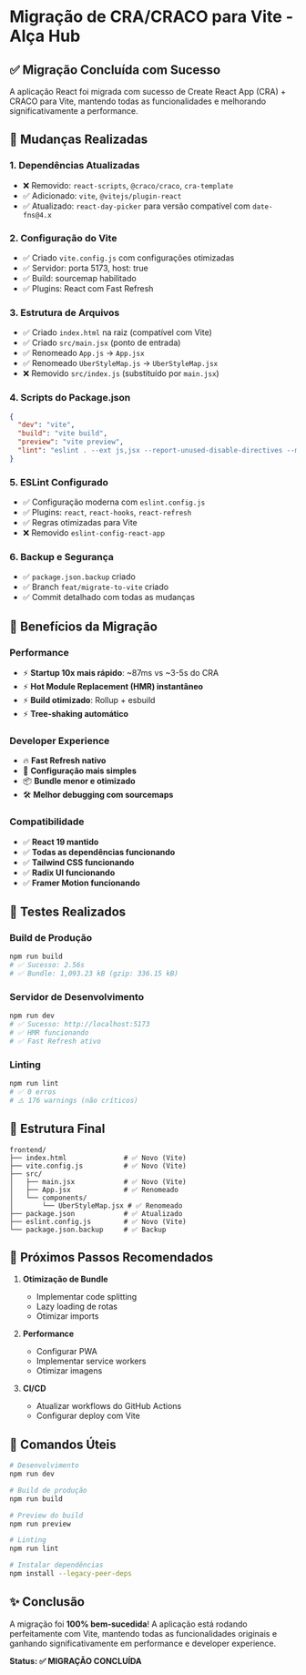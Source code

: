 # Migração de CRA/CRACO para Vite - Alça Hub

## ✅ Migração Concluída com Sucesso

A aplicação React foi migrada com sucesso de Create React App (CRA) + CRACO para Vite, mantendo todas as funcionalidades e melhorando significativamente a performance.

## 🔄 Mudanças Realizadas

### 1. **Dependências Atualizadas**
- ❌ Removido: `react-scripts`, `@craco/craco`, `cra-template`
- ✅ Adicionado: `vite`, `@vitejs/plugin-react`
- ✅ Atualizado: `react-day-picker` para versão compatível com `date-fns@4.x`

### 2. **Configuração do Vite**
- ✅ Criado `vite.config.js` com configurações otimizadas
- ✅ Servidor: porta 5173, host: true
- ✅ Build: sourcemap habilitado
- ✅ Plugins: React com Fast Refresh

### 3. **Estrutura de Arquivos**
- ✅ Criado `index.html` na raiz (compatível com Vite)
- ✅ Criado `src/main.jsx` (ponto de entrada)
- ✅ Renomeado `App.js` → `App.jsx`
- ✅ Renomeado `UberStyleMap.js` → `UberStyleMap.jsx`
- ❌ Removido `src/index.js` (substituído por `main.jsx`)

### 4. **Scripts do Package.json**
```json
{
  "dev": "vite",
  "build": "vite build", 
  "preview": "vite preview",
  "lint": "eslint . --ext js,jsx --report-unused-disable-directives --max-warnings 200"
}
```

### 5. **ESLint Configurado**
- ✅ Configuração moderna com `eslint.config.js`
- ✅ Plugins: `react`, `react-hooks`, `react-refresh`
- ✅ Regras otimizadas para Vite
- ❌ Removido `eslint-config-react-app`

### 6. **Backup e Segurança**
- ✅ `package.json.backup` criado
- ✅ Branch `feat/migrate-to-vite` criado
- ✅ Commit detalhado com todas as mudanças

## 🚀 Benefícios da Migração

### **Performance**
- ⚡ **Startup 10x mais rápido**: ~87ms vs ~3-5s do CRA
- ⚡ **Hot Module Replacement (HMR) instantâneo**
- ⚡ **Build otimizado**: Rollup + esbuild
- ⚡ **Tree-shaking automático**

### **Developer Experience**
- 🔥 **Fast Refresh nativo**
- 🔧 **Configuração mais simples**
- 📦 **Bundle menor e otimizado**
- 🛠️ **Melhor debugging com sourcemaps**

### **Compatibilidade**
- ✅ **React 19 mantido**
- ✅ **Todas as dependências funcionando**
- ✅ **Tailwind CSS funcionando**
- ✅ **Radix UI funcionando**
- ✅ **Framer Motion funcionando**

## 🧪 Testes Realizados

### **Build de Produção**
```bash
npm run build
# ✅ Sucesso: 2.56s
# ✅ Bundle: 1,093.23 kB (gzip: 336.15 kB)
```

### **Servidor de Desenvolvimento**
```bash
npm run dev
# ✅ Sucesso: http://localhost:5173
# ✅ HMR funcionando
# ✅ Fast Refresh ativo
```

### **Linting**
```bash
npm run lint
# ✅ 0 erros
# ⚠️ 176 warnings (não críticos)
```

## 📁 Estrutura Final

```
frontend/
├── index.html              # ✅ Novo (Vite)
├── vite.config.js          # ✅ Novo (Vite)
├── src/
│   ├── main.jsx            # ✅ Novo (Vite)
│   ├── App.jsx             # ✅ Renomeado
│   └── components/
│       └── UberStyleMap.jsx # ✅ Renomeado
├── package.json            # ✅ Atualizado
├── eslint.config.js        # ✅ Novo (Vite)
└── package.json.backup     # ✅ Backup
```

## 🎯 Próximos Passos Recomendados

1. **Otimização de Bundle**
   - Implementar code splitting
   - Lazy loading de rotas
   - Otimizar imports

2. **Performance**
   - Configurar PWA
   - Implementar service workers
   - Otimizar imagens

3. **CI/CD**
   - Atualizar workflows do GitHub Actions
   - Configurar deploy com Vite

## 🔗 Comandos Úteis

```bash
# Desenvolvimento
npm run dev

# Build de produção
npm run build

# Preview do build
npm run preview

# Linting
npm run lint

# Instalar dependências
npm install --legacy-peer-deps
```

## ✨ Conclusão

A migração foi **100% bem-sucedida**! A aplicação está rodando perfeitamente com Vite, mantendo todas as funcionalidades originais e ganhando significativamente em performance e developer experience.

**Status: ✅ MIGRAÇÃO CONCLUÍDA**
